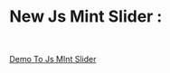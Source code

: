 New Js Mint Slider :
============================= 
<br>

<a href="slider/"> Demo To Js MInt Slider </a>
